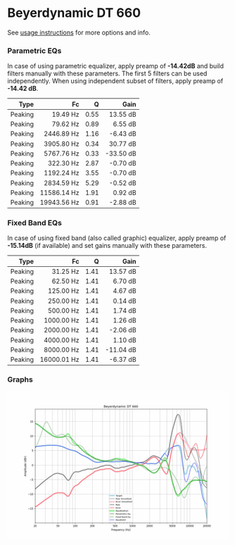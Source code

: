 # Beyerdynamic DT 660
See [usage instructions](https://github.com/jaakkopasanen/AutoEq#usage) for more options and info.

### Parametric EQs
In case of using parametric equalizer, apply preamp of **-14.42dB** and build filters manually
with these parameters. The first 5 filters can be used independently.
When using independent subset of filters, apply preamp of **-14.42 dB**.

| Type    | Fc          |    Q | Gain      |
|--------:|------------:|-----:|----------:|
| Peaking | 19.49 Hz    | 0.55 | 13.55 dB  |
| Peaking | 79.62 Hz    | 0.89 | 6.55 dB   |
| Peaking | 2446.89 Hz  | 1.16 | -6.43 dB  |
| Peaking | 3905.80 Hz  | 0.34 | 30.77 dB  |
| Peaking | 5767.76 Hz  | 0.33 | -33.50 dB |
| Peaking | 322.30 Hz   | 2.87 | -0.70 dB  |
| Peaking | 1192.24 Hz  | 3.55 | -0.70 dB  |
| Peaking | 2834.59 Hz  | 5.29 | -0.52 dB  |
| Peaking | 11586.14 Hz | 1.91 | 0.92 dB   |
| Peaking | 19943.56 Hz | 0.91 | -2.88 dB  |

### Fixed Band EQs
In case of using fixed band (also called graphic) equalizer, apply preamp of **-15.14dB**
(if available) and set gains manually with these parameters.

| Type    | Fc          |    Q | Gain      |
|--------:|------------:|-----:|----------:|
| Peaking | 31.25 Hz    | 1.41 | 13.57 dB  |
| Peaking | 62.50 Hz    | 1.41 | 6.70 dB   |
| Peaking | 125.00 Hz   | 1.41 | 4.67 dB   |
| Peaking | 250.00 Hz   | 1.41 | 0.14 dB   |
| Peaking | 500.00 Hz   | 1.41 | 1.74 dB   |
| Peaking | 1000.00 Hz  | 1.41 | 1.26 dB   |
| Peaking | 2000.00 Hz  | 1.41 | -2.06 dB  |
| Peaking | 4000.00 Hz  | 1.41 | 1.10 dB   |
| Peaking | 8000.00 Hz  | 1.41 | -11.04 dB |
| Peaking | 16000.01 Hz | 1.41 | -6.37 dB  |

### Graphs
![](./Beyerdynamic%20DT%20660.png)